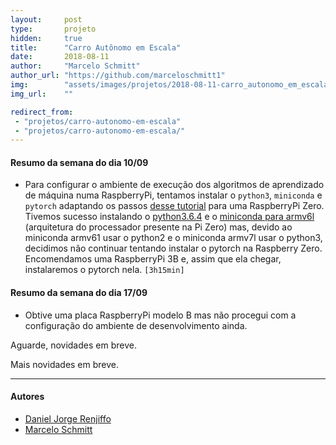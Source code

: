 ```yaml
---
layout:     post
type:       projeto
hidden:     true
title:      "Carro Autônomo em Escala"
date:       2018-08-11
author:     "Marcelo Schmitt"
author_url: "https://github.com/marceloschmitt1"
img:        "assets/images/projetos/2018-08-11-carro_autonomo_em_escala/car.jpg"
img_url:    ""

redirect_from:
 - "projetos/carro-autonomo-em-escala"
 - "projetos/carro-autonomo-em-escala/"
---
```


#### Resumo da semana do dia 10/09

- Para configurar o ambiente de execução dos algoritmos de aprendizado de máquina numa RaspberryPi, tentamos instalar o `python3`, `miniconda` e `pytorch` adaptando os passos [desse tutorial](https://gist.github.com/fgolemo/b973a3fa1aaa67ac61c480ae8440e754) para uma RaspberryPi Zero. Tivemos sucesso instalando o [python3.6.4](https://gist.github.com/SeppPenner/46349b29d90f71fe14319c59f2d7e4e4) e o [miniconda para armv6l](https://repo.continuum.io/miniconda/Miniconda-3.5.5-Linux-armv6l.sh) (arquitetura do processador presente na Pi Zero) mas, devido ao miniconda armv61 usar o python2 e o miniconda armv7l usar o python3, decidimos não continuar tentando instalar o pytorch na Raspberry Zero. Encomendamos uma RaspberryPi 3B e, assim que ela chegar, instalaremos o pytorch nela. `[3h15min]`

#### Resumo da semana do dia 17/09

- Obtive uma placa RaspberryPi modelo B mas não procegui com a configuração do 
ambiente de desenvolvimento ainda.


Aguarde, novidades em breve.

Mais novidades em breve.

----

#### Autores

- [Daniel Jorge Renjiffo](https://linux.ime.usp.br/~djrenjiffo/)
- [Marcelo Schmitt](https://github.com/marceloschmitt1)
